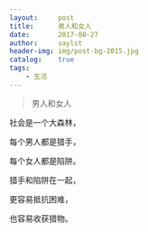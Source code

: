 ```yaml
---
layout:     post                   
title:      男人和女人                       
date:       2017-08-27             
author:     saylst                
header-img: img/post-bg-2015.jpg   
catalog:    true                      
tags:                              
    - 生活
---
```


> 男人和女人

 社会是一个大森林，

 每个男人都是猎手，

 每个女人都是陷阱。

 猎手和陷阱在一起，

 更容易抵抗困难，

 也容易收获猎物。
